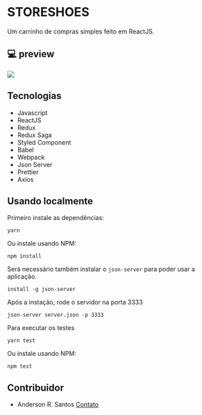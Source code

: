 # STORESHOES

Um carrinho de compras simples feito em ReactJS.

## :computer: preview

![](web-preview.gif)

## Tecnologias

- Javascript
- ReactJS
- Redux
- Redux Saga
- Styled Component
- Babel
- Webpack
- Json Server
- Prettier
- Axios

## Usando localmente

Primeiro instale as dependências:

```
yarn
```

Ou instale usando NPM:

```
npm install
```

Será necessário também instalar o `json-server` para poder usar a aplicação.

```
install -g json-server
```

Após a instação, rode o servidor na porta 3333

```
json-server server.json -p 3333
```

Para executar os testes

```
yarn test
```

Ou instale usando NPM:

```
npm test
```

## Contribuidor

- Anderson R. Santos [Contato](https://www.linkedin.com/in/anderson-ribeiro-dos-santos-a53a1a4b/)
